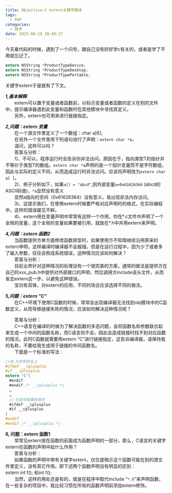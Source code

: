 ```yaml
---
title: Objective-C extern关键字解读
tags:
  - PHP
categories:
  - 技术
date: 2025-06-19 10:48:27
---
```


今天看代码的时候，遇到了一个问号，跟自己没有好好学c有关的，或者是学了不用就忘记了。

```objectivec
extern NSString *ProductTypeDevice;
extern NSString *ProductTypeDesktop;
extern NSString *ProductTypePortable;
```

关键字extern于是就有了下文。

***1,基本解释***  
　　extern可以置于变量或者函数前，以标示变量或者函数的定义在别的文件中，提示编译器遇到此变量和函数时在其他模块中寻找其定义。  
　　另外，extern也可用来进行链接指定。

***2,问题：extern 变量***  
　　在一个源文件里定义了一个数组：char a[6];  
　　在另外一个文件里用下列语句进行了声明：`extern char *a;`  
　　请问，这样可以吗？  
　　答案与分析：  
　　1)、不可以，程序运行时会告诉你非法访问。原因在于，指向类型T的指针并不等价于类型T的数组。`extern char *a`声明的是一个指针变量而不是字符数组，因此与实际的定义不同，从而造成运行时非法访问。应该将声明改为`extern char a[ ]`。  
　　2)、例子分析如下，如果`a[] = "abcd"`,则外部变量`a=0x61626364` (abcd的ASCII码值)，`*a`显然没有意义  
　　显然a指向的空间（0x61626364）没有意义，易出现非法内存访问。  
　　3)、这提示我们，在使用extern时候要严格对应声明时的格式，在实际编程中，这样的错误屡见不鲜。  
　　4)、extern用在变量声明中常常有这样一个作用，你在*.c文件中声明了一个全局的变量，这个全局的变量如果要被引用，就放在*.h中并用extern来声明。

***4,问题：extern 函数2***  
　　当函数提供方单方面修改函数原型时，如果使用方不知情继续沿用原来的extern申明，这样编译时编译器不会报错。但是在运行过程中，因为少了或者多了输入参数，往往会照成系统错误，这种情况应该如何解决？  
　　答案与分析：  
　　目前业界针对这种情况的处理没有一个很完美的方案，通常的做法是提供方在自己的xxx\_pub.h中提供对外部接口的声明，然后调用方include该头文件，从而省去extern这一步。以避免这种错误。  
　　宝剑有双锋，对extern的应用，不同的场合应该选择不同的做法。

***5,问题：extern “C”***  
　　在C++环境下使用C函数的时候，常常会出现编译器无法找到obj模块中的C函数定义，从而导致链接失败的情况，应该如何解决这种情况呢？

　　答案与分析：  
　　C++语言在编译的时候为了解决函数的多态问题，会将函数名和参数联合起来生成一个中间的函数名称，而C语言则不会，因此会造成链接时找不到对应函数的情况，此时C函数就需要用extern “C”进行链接指定，这告诉编译器，请保持我的名称，不要给我生成用于链接的中间函数名。  
　　下面是一个标准的写法：

```objectivec
//在.h文件的头上
#ifdef __cplusplus
#if __cplusplus
extern "C"{
　#endif
　#endif /* __cplusplus */ 
　…
　…
　//.h文件结束的地方
　#ifdef __cplusplus
　#if __cplusplus
}
#endif
#endif /* __cplusplus */
```

**6, 问题：extern 函数1**  
　　常常见extern放在函数的前面成为函数声明的一部分，那么，C语言的关键字extern在函数的声明中起什么作用？  
　　答案与分析：  
　　如果函数的声明中带有关键字extern，仅仅是暗示这个函数可能在别的源文件里定义，没有其它作用。即下述两个函数声明没有明显的区别：  
extern int f(); 和int f();  
　　当然，这样的用处还是有的，就是在程序中取代include “`*.h`”来声明函数，在一些复杂的项目中，我比较习惯在所有的函数声明前添加extern修饰。
